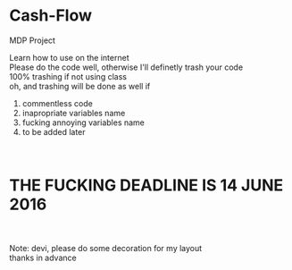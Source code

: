 # Cash-Flow
MDP Project

Learn how to use on the internet<br>
Please do the code well, otherwise I'll definetly trash your code<br>
100% trashing if not using class<br>
oh, and trashing will be done as well if<br>
1. commentless code<br>
2. inapropriate variables name<br>
3. fucking annoying variables name<br>
4. to be added later<br>
<br>
<h1>THE FUCKING DEADLINE IS 14 JUNE 2016</h1><br>
<br>
Note: devi, please do some decoration for my layout<br>
      thanks in advance
